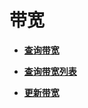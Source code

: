 # 带宽<a name="eip_apiBandwidth_0000"></a>

 

-   **[查询带宽](查询带宽.md)**  

-   **[查询带宽列表](查询带宽列表.md)**  

-   **[更新带宽](更新带宽.md)**  


